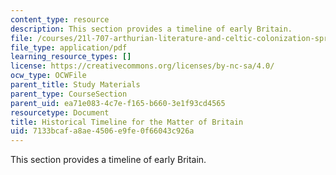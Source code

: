 ```yaml
---
content_type: resource
description: This section provides a timeline of early Britain.
file: /courses/21l-707-arthurian-literature-and-celtic-colonization-spring-2005/7133bcafa8ae4506e9fe0f66043c926a_his_time_mat_bri.pdf
file_type: application/pdf
learning_resource_types: []
license: https://creativecommons.org/licenses/by-nc-sa/4.0/
ocw_type: OCWFile
parent_title: Study Materials
parent_type: CourseSection
parent_uid: ea71e083-4c7e-f165-b660-3e1f93cd4565
resourcetype: Document
title: Historical Timeline for the Matter of Britain
uid: 7133bcaf-a8ae-4506-e9fe-0f66043c926a
---
```

This section provides a timeline of early Britain.